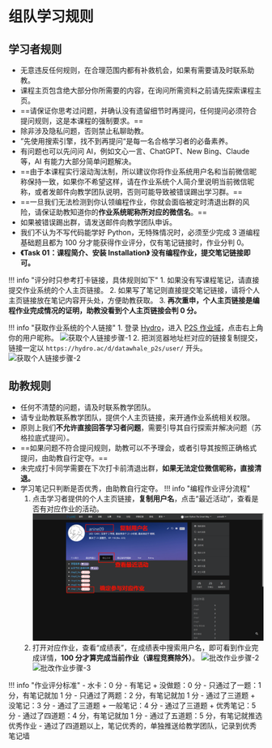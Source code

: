 # 组队学习规则

## 学习者规则

- 无意违反任何规则，在合理范围内都有补救机会，如果有需要请及时联系助教。
- 课程主页包含绝大部分你所需要的内容，在询问所需资料之前请先探索课程主页。
- ==请保证你思考过问题，并确认没有遗留细节时再提问，任何提问必须符合提问规则，这是本课程的强制要求。==
- 除非涉及隐私问题，否则禁止私聊助教。
- ”先使用搜索引擎，找不到再提问“是每一名合格学习者的必备素养。
- 有问题也可以先问问 AI，例如文心一言、ChatGPT、New Bing、Claude 等，AI 有能力大部分简单问题解决。
- ==由于本课程实行滚动淘汰制，所以建议你将作业系统用户名和当前微信昵称保持一致，如果你不希望这样，请在作业系统个人简介里说明当前微信昵称，或者发邮件向教学团队说明，否则可能导致被错误踢出学习群。==
- ==一旦我们无法检测到你认领编程作业，你就会面临被定时清退出群的风险，请保证助教知道你的**作业系统昵称所对应的微信名**。==
- 如果被错误踢出群，请发送邮件向教学团队申诉。
- 我们不认为不写代码能学好 Python，无特殊情况时，必须至少完成 3 道编程基础题且都为 100 分才能获得作业评分，仅有笔记链接时，作业分判 0。
- **《Task 01：课程简介、安装 Installation》 没有编程作业，提交笔记链接即可。**

!!! info "评分时只参考打卡链接，具体规则如下"
    1. 如果没有写课程笔记，请直接提交作业系统的个人主页链接。
    2. 如果写了笔记则直接提交笔记链接，请将个人主页链接放在笔记内容开头处，方便助教获取。
    3. **再次重申，个人主页链接是编程作业完成情况的证明，助教没看到个人主页链接会判 0 分。**

!!! info "获取作业系统的个人链接"
    1. 登录 [Hydro](https://hydro.ac)，进入 [P2S 作业域](https://hydro.ac/d/datawhale_p2s/)，点击右上角你的用户昵称。
    ![获取个人链接步骤-1](../images/team_learning/获取个人链接步骤-1.png)
    2. 把浏览器地址栏对应的链接复制提交，链接一定以 `https://hydro.ac/d/datawhale_p2s/user/` 开头。
    ![获取个人链接步骤-2](../images/team_learning/获取个人链接步骤-2.png)

## 助教规则

- 任何不清楚的问题，请及时联系教学团队。
- 请专业助教联系教学团队，提供个人主页链接，来开通作业系统相关权限。
- 原则上我们**不允许直接回答学习者问题**，需要引导其自行探索并解决问题（苏格拉底式提问）。
- ==如果问题不符合提问规则，助教可以不予理会，或者引导其按照正确格式提问，由助教自行定夺。==
- 未完成打卡同学需要在下次打卡前清退出群，**如果无法定位微信昵称，直接清退。**
- 学习笔记只判断是否优秀，由助教自行定夺。
  !!! info "编程作业评分流程"
  1. 点击学习者提供的个人主页链接，**复制用户名**，点击“最近活动”，查看是否有对应作业的活动。
     ![批改作业步骤-1](../images/team_learning/批改作业步骤-1.png)
  2. 打开对应作业，查看“成绩表”，在成绩表中搜索用户名，即可看到作业完成详情，**100 分才算完成当前作业（课程竞赛除外）**。
     ![批改作业步骤-2](../images/team_learning/批改作业步骤-2.png)
     ![批改作业步骤-3](../images/team_learning/批改作业步骤-3.png)

!!! info "作业评分标准"
    - 水卡：0 分
    - 有笔记 + 没做题：0 分
    - 只通过了一题：1 分，有笔记就加 1 分
    - 只通过了两题：2 分，有笔记就加 1 分
    - 通过了三道题 + 没笔记：3 分
    - 通过了三道题 + 一般笔记：4 分
    - 通过了三道题 + 优秀笔记：5 分
    - 通过了四道题：4 分，有笔记就加 1 分
    - 通过了五道题：5 分，有笔记就推选优秀作业
    - 通过了四道题以上，笔记优秀的，单独推送给教学团队，记录到优秀笔记墙
